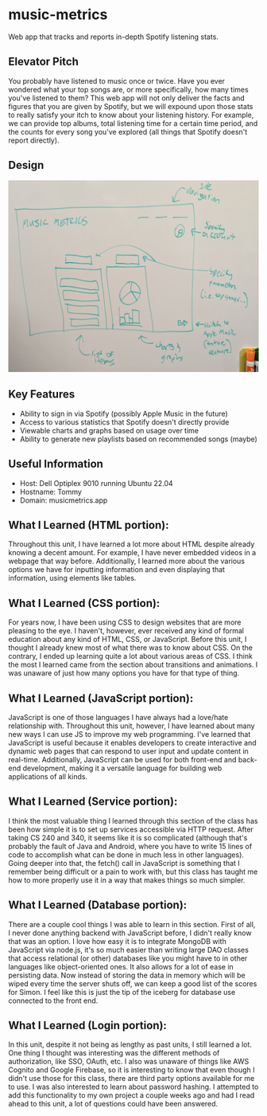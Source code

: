 # music-metrics
Web app that tracks and reports in-depth Spotify listening stats.

## Elevator Pitch

You probably have listened to music once or twice. Have you ever wondered what your top songs are, or more specifically, how many times you've listened to them? This web app will not only deliver the facts and figures that you are given by Spotify, but we will expound upon those stats to really satisfy your itch to know about your listening history. For example, we can provide top albums, total listening time for a certain time period, and the counts for every song you've explored (all things that Spotify doesn't report directly).

## Design

![Design](design2.jpg)

## Key Features

* Ability to sign in via Spotify (possibly Apple Music in the future)
* Access to various statistics that Spotify doesn't directly provide
* Viewable charts and graphs based on usage over time
* Ability to generate new playlists based on recommended songs (maybe)

## Useful Information

* Host: Dell Optiplex 9010 running Ubuntu 22.04
* Hostname: Tommy
* Domain: musicmetrics.app

## What I Learned (HTML portion):

Throughout this unit, I have learned a lot more about HTML despite already knowing a decent amount. For example, I have never embedded videos in a webpage that way before. Additionally, I learned more about the various options we have for inputting information and even displaying that information, using elements like tables.

## What I Learned (CSS portion):

For years now, I have been using CSS to design websites that are more pleasing to the eye. I haven't, however, ever received any kind of formal education about any kind of HTML, CSS, or JavaScript. Before this unit, I thought I already knew most of what there was to know about CSS. On the contrary, I ended up learning quite a lot about various areas of CSS. I think the most I learned came from the section about transitions and animations. I was unaware of just how many options you have for that type of thing.

## What I Learned (JavaScript portion):

JavaScript is one of those languages I have always had a love/hate relationship with. Throughout this unit, however, I have learned about many new ways I can use JS to improve my web programming. I've learned that JavaScript is useful because it enables developers to create interactive and dynamic web pages that can respond to user input and update content in real-time. Additionally, JavaScript can be used for both front-end and back-end development, making it a versatile language for building web applications of all kinds.

## What I Learned (Service portion):

I think the most valuable thing I learned through this section of the class has been how simple it is to set up services accessible via HTTP request. After taking CS 240 and 340, it seems like it is so complicated (although that's probably the fault of Java and Android, where you have to write 15 lines of code to accomplish what can be done in much less in other languages). Going deeper into that, the fetch() call in JavaScript is something that I remember being difficult or a pain to work with, but this class has taught me how to more properly use it in a way that makes things so much simpler.

## What I Learned (Database portion):

There are a couple cool things I was able to learn in this section. First of all, I never done anything backend with JavaScript before, I didn't really know that was an option. I love how easy it is to integrate MongoDB with JavaScript via node.js, it's so much easier than writing large DAO classes that access relational (or other) databases like you might have to in other languages like object-oriented ones. It also allows for a lot of ease in persisting data. Now instead of storing the data in memory which will be wiped every time the server shuts off, we can keep a good list of the scores for Simon. I feel like this is just the tip of the iceberg for database use connected to the front end.

## What I Learned (Login portion):

In this unit, despite it not being as lengthy as past units, I still learned a lot. One thing I thought was interesting was the different methods of authorization, like SSO, OAuth, etc. I also was unaware of things like AWS Cognito and Google Firebase, so it is interesting to know that even though I didn't use those for this class, there are third party options available for me to use. I was also interested to learn about password hashing. I attempted to add this functionality to my own project a couple weeks ago and had I read ahead to this unit, a lot of questions could have been answered.
